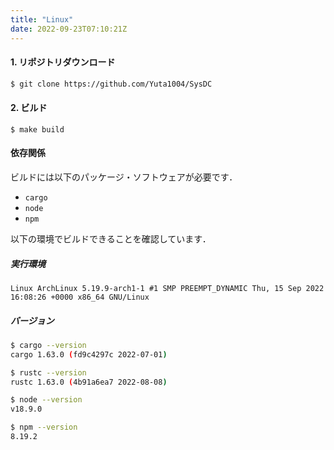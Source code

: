 ```yaml
---
title: "Linux"
date: 2022-09-23T07:10:21Z
---
```


#### 1. リポジトリダウンロード

```sh
$ git clone https://github.com/Yuta1004/SysDC
```

#### 2. ビルド

```
$ make build
```

#### 依存関係

ビルドには以下のパッケージ・ソフトウェアが必要です．

- `cargo`
- `node`
- `npm`

以下の環境でビルドできることを確認しています．

##### 実行環境

```text
Linux ArchLinux 5.19.9-arch1-1 #1 SMP PREEMPT_DYNAMIC Thu, 15 Sep 2022 16:08:26 +0000 x86_64 GNU/Linux
```

##### バージョン

```sh
$ cargo --version
cargo 1.63.0 (fd9c4297c 2022-07-01)

$ rustc --version
rustc 1.63.0 (4b91a6ea7 2022-08-08)

$ node --version
v18.9.0

$ npm --version
8.19.2
```
